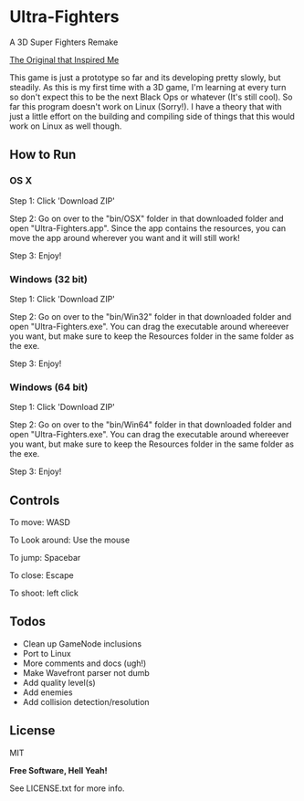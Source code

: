 # Ultra-Fighters

A 3D Super Fighters Remake

[The Original that Inspired Me](http://www.twoplayergames.org/play/592-Super_Fighters.html)

This game is just a prototype so far and its developing pretty slowly, but steadily. As this is my first time with 
a 3D game, I'm learning at every turn so don't expect this to be the next Black Ops or whatever (It's still cool). 
So far this program doesn't work on Linux (Sorry!). I have a theory that with just a little effort on the building and 
compiling side of things that this would work on Linux as well though.


How to Run
----

### OS X


Step 1: Click 'Download ZIP'

Step 2: Go on over to the "bin/OSX" folder in that downloaded folder and open "Ultra-Fighters.app". Since the app contains the resources, you 
can move the app around wherever you want and it will still work!

Step 3: Enjoy!

### Windows (32 bit)

Step 1: Click 'Download ZIP'

Step 2: Go on over to the "bin/Win32" folder in that downloaded folder and open "Ultra-Fighters.exe". You can drag the executable around
whereever you want, but make sure to keep the Resources folder in the same folder as the exe.

Step 3: Enjoy!

### Windows (64 bit)

Step 1: Click 'Download ZIP'

Step 2: Go on over to the "bin/Win64" folder in that downloaded folder and open "Ultra-Fighters.exe". You can drag the executable around
whereever you want, but make sure to keep the Resources folder in the same folder as the exe. 

Step 3: Enjoy!


Controls
----

To move: WASD

To Look around: Use the mouse

To jump: Spacebar

To close: Escape

To shoot: left click


Todos
----
 - Clean up GameNode inclusions
 - Port to Linux
 - More comments and docs (ugh!)
 - Make Wavefront parser not dumb
 - Add quality level(s)
 - Add enemies
 - Add collision detection/resolution


License
----

MIT


**Free Software, Hell Yeah!**


See LICENSE.txt for more info.

